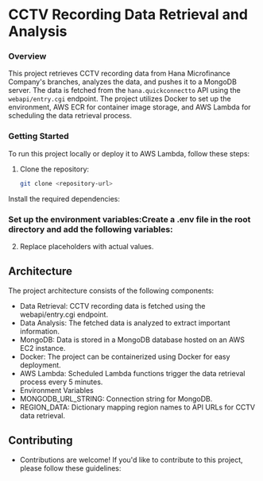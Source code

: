 # CCTV Recording Data Retrieval and Analysis

### Overview

This project retrieves CCTV recording data from Hana Microfinance Company's branches, analyzes the data, and pushes it to a MongoDB server. The data is fetched from the `hana.quickconnectto` API using the `webapi/entry.cgi` endpoint. The project utilizes Docker to set up the environment, AWS ECR for container image storage, and AWS Lambda for scheduling the data retrieval process.

### Getting Started

To run this project locally or deploy it to AWS Lambda, follow these steps:

1. Clone the repository:

   ```bash
   git clone <repository-url>
Install the required dependencies:
  

### Set up the environment variables:Create a .env file in the root directory and add the following variables:


2. Replace placeholders with actual values.


## Architecture
The project architecture consists of the following components:

- Data Retrieval: CCTV recording data is fetched using the webapi/entry.cgi endpoint.
- Data Analysis: The fetched data is analyzed to extract important information.
- MongoDB: Data is stored in a MongoDB database hosted on an AWS EC2 instance.
- Docker: The project can be containerized using Docker for easy deployment.
- AWS Lambda: Scheduled Lambda functions trigger the data retrieval process every 5 minutes.
- Environment Variables
- MONGODB_URL_STRING: Connection string for MongoDB.
- REGION_DATA: Dictionary mapping region names to API URLs for CCTV data retrieval.
## Contributing
- Contributions are welcome! If you'd like to contribute to this project, please follow these guidelines:


